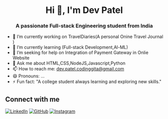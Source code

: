 <h1 align="center">Hi 👋, I'm Dev Patel</h1>
<h3 align="center">A passionate Full-stack Engineering student from India</h3>



- 🔭 I’m currently working on TravelDiaries(A personal Onine Travel Journal )
- 🌱 I’m currently learning (Full-stack Development,Al-ML)
- 👯 I’m seeking for help on Integration of Payment Gateway in Onlie Website
- 💬 Ask me about HTML,CSS,NodeJS,Javascript,Python
- 📫 How to reach me: dev.patel.codinggita@gmail.com
- 😄 Pronouns: ...
- ⚡ Fun fact: "A college student always learning and exploring new skills."

## Connect with me

[![LinkedIn](https://img.icons8.com/ios/50/0077b5/linkedin.png)](https://www.linkedin.com/in/dev-patel-169496322/)
[![GitHub](https://img.icons8.com/ios/50/000000/github.png)](https://github.com/Dev2139)
[![Instagram](https://img.icons8.com/ios/50/0000ff/instagram.png)](https://www.instagram.com/dev_patel_2139)
